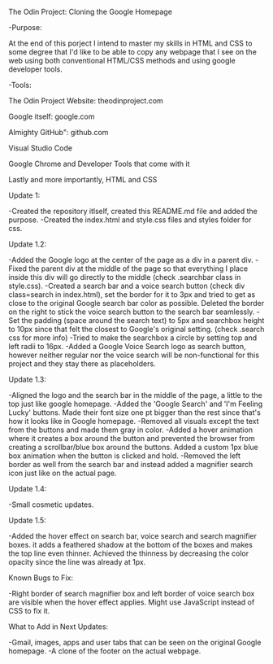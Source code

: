 The Odin Project: Cloning the Google Homepage

-Purpose:

At the end of this porject I intend to master my skills in HTML and CSS to some degree that I'd like to be able to copy any webpage that I see on the web using both conventional HTML/CSS methods and using google developer tools.

-Tools:

The Odin Project Website: theodinproject.com

Google itself: google.com

Almighty GitHub": github.com

Visual Studio Code

Google Chrome and Developer Tools that come with it

Lastly and more importantly, HTML and CSS

Update 1:

-Created the repository itlself, created this README.md file and added the purpose.
-Created the index.html and style.css files and styles folder for css.

Update 1.2:

-Added the Google logo at the center of the page as a div in a parent div. 
-Fixed the parent div at the middle of the page so that everything I place inside this div will go directly to the middle (check .searchbar class in style.css).
-Created a search bar and a voice search button (check div class=search in index.html), set the border for it to 3px and tried to get as close to the original Google search bar color as possible. Deleted the border on the right to stick the voice search button to the search bar seamlessly.
-Set the padding (space around the search text) to 5px and searchbox height to 10px since that felt the closest to Google's original setting. (check .search css for more info)
-Tried to make the searchbox a circle by setting top and left radii to 16px.
-Added a Google Voice Search logo as search button, however neither regular nor the voice search will be non-functional for this project and they stay there as placeholders.

Update 1.3:

-Aligned the logo and the search bar in the middle of the page, a little to the top just like google homepage.
-Added the 'Google Search' and 'I'm Feeling Lucky' buttons. Made their font size one pt bigger than the rest since that's how it looks like in Google homepage.
-Removed all visuals except the text from the buttons and made them gray in color.
-Added a hover animation where it creates a box around the button and prevented the browser from creating a scrollbar/blue box around the buttons. Added a custom 1px blue box animation when the button is clicked and hold.
-Removed the left border as well from the search bar and instead added a magnifier search icon just like on the actual page.

Update 1.4:

-Small cosmetic updates.

Update 1.5:

-Added the hover effect on search bar, voice search and search magnifier boxes. it adds a feathered shadow at the bottom of the boxes and makes the top line even thinner. Achieved the thinness by decreasing the color opacity since the line was already at 1px.


Known Bugs to Fix:

-Right border of search magnifier box and left border of voice search box are visible when the hover effect applies. Might use JavaScript instead of CSS to fix it.

What to Add in Next Updates:

-Gmail, images, apps and user tabs that can be seen on the original Google homepage.
-A clone of the footer on the actual webpage.